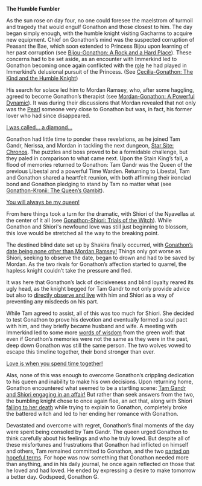 **The Humble Fumbler**

As the sun rose on day four, no one could foresee the maelstrom of turmoil and tragedy that would engulf Gonathon and those closest to him. The day began simply enough, with the humble knight visiting Gacharms to acquire new equipment. Chief on Gonathon’s mind was the suspected corruption of Peasant the Bae, which soon extended to Princess Bijou upon learning of her past corruption (see [Bijou-Gonathon: A Rock and a Hard Place](#edge:gigi-bijou)). These concerns had to be set aside, as an encounter with Immerkind led to Gonathon becoming once again conflicted with the [role](https://youtu.be/BSPi8sTHdAY?t=21m13s) he had played in Immerkind’s delusional pursuit of the Princess. (See [Cecilia-Gonathon: The Kind and the Humble Knight](#edge:cecilia-gigi))

His search for solace led him to Mordan Ramsey, who, after some haggling, agreed to become Gonathon’s therapist (see [Mordan-Gonathon: A Powerful Dynamic](#edge:calli-gigi)). It was during their discussions that Mordan revealed that not only was the [Pearl](https://youtu.be/BSPi8sTHdAY?t=1h23m45s) someone very close to Gonathon but was, in fact, his former lover who had since disappeared.

[I was called… a diamond…](#embed:https://youtu.be/BSPi8sTHdAY?t=4h17m53s)

Gonathon had little time to ponder these revelations, as he joined Tam Gandr, Nerissa, and Mordan in tackling the next dungeon, [Star Site: Chronos](https://youtu.be/BSPi8sTHdAY?t=1h44m14s). The puzzles and boss proved to be a formidable challenge, but they paled in comparison to what came next. Upon the Stain King’s fall, a flood of memories returned to Gonathon: Tam Gandr was the Queen of the previous Libestal and a powerful Time Warden. Returning to Libestal, Tam and Gonathon shared a heartfelt reunion, with both affirming their ironclad bond and Gonathon pledging to stand by Tam no matter what (see [Gonathon-Kronii: The Queen’s Gambit](#edge:kronii-gigi)).

[You will always be my queen!](#embed:https://youtu.be/BSPi8sTHdAY?t=2h43m48s)

From here things took a turn for the dramatic, with Shiori of the Nyavellas at the center of it all (see [Gonathon-Shiori: Trials of the Witch](#edge:gigi-shiori)). While Gonathon and Shiori's newfound love was still just beginning to blossom, this love would be stretched all the way to the breaking point.

The destined blind date set up by Shakira finally occurred, with [Gonathon’s date being none other than Mordan Ramsey!](https://youtu.be/BSPi8sTHdAY?t=3h11m48s) Things only got worse as Shiori, seeking to observe the date, began to drown and had to be saved by Mordan. As the two rivals for Gonathon’s affection started to quarrel, the hapless knight couldn’t take the pressure and fled.

It was here that Gonathon’s lack of decisiveness and blind loyalty reared its ugly head, as the knight begged for Tam Gandr to not only provide advice but also to [directly observe and live](https://youtu.be/BSPi8sTHdAY?t=3h28m55s) with him and Shiori as a way of preventing any misdeeds on his part.

While Tam agreed to assist, all of this was too much for Shiori. She decided to test Gonathon to prove his devotion and eventually formed a soul pact with him, and they briefly became husband and wife. A meeting with Immerkind led to some more [words of wisdom](https://youtu.be/BSPi8sTHdAY?t=4h23m50s) from the green wolf: that even if Gonathon’s memories were not the same as they were in the past, deep down Gonathon was still the same person. The two wolves vowed to escape this timeline together, their bond stronger than ever.

[Love is when you spend time together!](#embed:https://youtu.be/BSPi8sTHdAY?t=4h19m42s)

Alas, none of this was enough to overcome Gonathon’s crippling dedication to his queen and inability to make his own decisions. Upon returning home, Gonathon encountered what seemed to be a startling scene: [Tam Gandr and Shiori engaging in an affair!](https://youtu.be/BSPi8sTHdAY?t=4h31m02s) But rather than seek answers from the two, the bumbling knight chose to once again flee, an act that, along with Shiori [falling to her death](https://youtu.be/BSPi8sTHdAY?t=4h36m00s) while trying to explain to Gonathon, completely broke the battered witch and led to her ending her romance with Gonathon.

Devastated and overcome with regret, Gonathon’s final moments of the day were spent being consoled by Tam Gandr. The queen urged Gonathon to think carefully about his feelings and who he truly loved. But despite all of these misfortunes and frustrations that Gonathon had inflicted on himself and others, Tam remained committed to Gonathon, and the two [parted on hopeful terms](https://youtu.be/BSPi8sTHdAY?t=5h6m45s). For hope was now something that Gonathon needed more than anything, and in his daily journal, he once again reflected on those that he loved and had loved. He ended by expressing a desire to make tomorrow a better day. Godspeed, Gonathon G.
